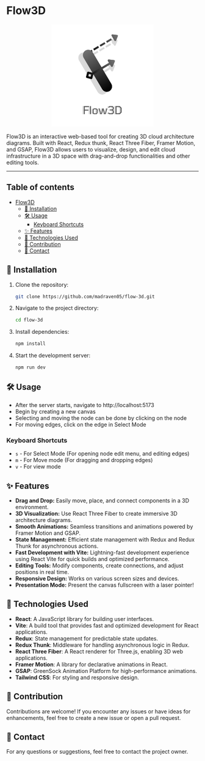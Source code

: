 # Flow3D

<p align="center">
    <img alt="Flow3D" src="public/assets/1.png" height="268px" width="268px">
</p>

Flow3D is an interactive web-based tool for creating 3D cloud architecture diagrams. Built with React, Redux thunk, React Three Fiber, Framer Motion, and GSAP, Flow3D allows users to visualize, design, and edit cloud infrastructure in a 3D space with drag-and-drop functionalities and other editing tools.

---
## Table of contents
- [Flow3D](#flow3d)
  * [🚀 Installation](#installation)
  * [🛠️ Usage](#usage)
    + [Keyboard Shortcuts](#keyboard-shortcuts)
  * [✨ Features](#features)
  * [🔧 Technologies Used](#technologies-used)
  * [🤝 Contribution](#contribution)
  * [📧 Contact](#contact)

## 🚀 Installation

1. Clone the repository:
   ```bash
   git clone https://github.com/madraven05/flow-3d.git
2. Navigate to the project directory:
    ```bash
    cd flow-3d
    ```
3. Install dependencies:
    ```bash
    npm install
    ```
4. Start the development server:
    ```bash
    npm run dev
    ```

## 🛠️ Usage

- After the server starts, navigate to http://localhost:5173
- Begin by creating a new canvas
- Selecting and moving the node can be done by clicking on the node
- For moving edges, click on the edge in Select Mode

### Keyboard Shortcuts
- `s` - For Select Mode (For opening node edit menu, and editing edges)
- `m` - For Move mode (For dragging and dropping edges)
- `v` - For view mode

## ✨ Features 

- **Drag and Drop:** Easily move, place, and connect components in a 3D environment.
- **3D Visualization:** Use React Three Fiber to create immersive 3D architecture diagrams.
- **Smooth Animations:** Seamless transitions and animations powered by Framer Motion and GSAP.
- **State Management:** Efficient state management with Redux and Redux Thunk for asynchronous actions.
- **Fast Development with Vite:** Lightning-fast development experience using React Vite for quick builds and optimized performance.
- **Editing Tools:** Modify components, create connections, and adjust positions in real time.
- **Responsive Design:** Works on various screen sizes and devices.
- **Presentation Mode:** Present the canvas fullscreen with a laser pointer!

## 🔧 Technologies Used

- **React**: A JavaScript library for building user interfaces.
- **Vite**: A build tool that provides fast and optimized development for React applications.
- **Redux**: State management for predictable state updates.
- **Redux Thunk**: Middleware for handling asynchronous logic in Redux.
- **React Three Fiber**: A React renderer for Three.js, enabling 3D web applications.
- **Framer Motion**: A library for declarative animations in React.
- **GSAP**: GreenSock Animation Platform for high-performance animations.
- **Tailwind CSS**: For styling and responsive design.

## 🤝 Contribution

Contributions are welcome! If you encounter any issues or have ideas for enhancements, feel free to create a new issue or open a pull request.

## 📧 Contact

For any questions or suggestions, feel free to contact the project owner.
